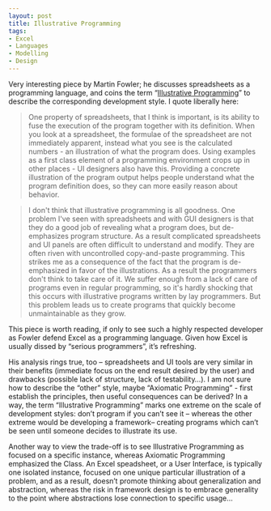```yaml
---
layout: post
title: Illustrative Programming
tags:
- Excel
- Languages
- Modelling
- Design
---
```


Very interesting piece by Martin Fowler; he discusses spreadsheets as a programming language, and coins the term “[Illustrative Programming](http://martinfowler.com/bliki/IllustrativeProgramming.html)” to describe the corresponding development style. I quote liberally here:  

> One property of spreadsheets, that I think is important, is its ability to fuse the execution of the program together with its definition. When you look at a spreadsheet, the formulae of the spreadsheet are not immediately apparent, instead what you see is the calculated numbers - an illustration of what the program does.    Using examples as a first class element of a programming environment crops up in other places - UI designers also have this. Providing a concrete illustration of the program output helps people understand what the program definition does, so they can more easily reason about behavior.
   
> I don't think that illustrative programming is all goodness. One problem I've seen with spreadsheets and with GUI designers is that they do a good job of revealing what a program does, but de-emphasizes program structure. As a result complicated spreadsheets and UI panels are often difficult to understand and modify. They are often riven with uncontrolled copy-and-paste programming.    This strikes me as a consequence of the fact that the program is de-emphasized in favor of the illustrations. As a result the programmers don't think to take care of it. We suffer enough from a lack of care of programs even in regular programming, so it's hardly shocking that this occurs with illustrative programs written by lay programmers. But this problem leads us to create programs that quickly become unmaintainable as they grow.

This piece is worth reading, if only to see such a highly respected developer as Fowler defend Excel as a programming language. Given how Excel is usually dissed by “serious programmers”, it’s refreshing.  

His analysis rings true, too – spreadsheets and UI tools are very similar in their benefits (immediate focus on the end result desired by the user) and drawbacks (possible lack of structure, lack of testability…). I am not sure how to describe the “other” style, maybe “Axiomatic Programming” - first establish the principles, then useful consequences can be derived? In a way, the term “Illustrative Programming” marks one extreme on the scale of development styles: don’t program if you can’t see it – whereas the other extreme would be developing a framework– creating programs which can’t be seen until someone decides to illustrate its use.  

Another way to view the trade-off is to see Illustrative Programming as focused on a specific instance, whereas Axiomatic Programming emphasized the Class. An Excel speadsheet, or a User Interface, is typically one isolated instance, focused on one unique particular illustration of a problem, and as a result, doesn’t promote thinking about generalization and abstraction, whereas the risk in framework design is to embrace generality to the point where abstractions lose connection to specific usage… 
